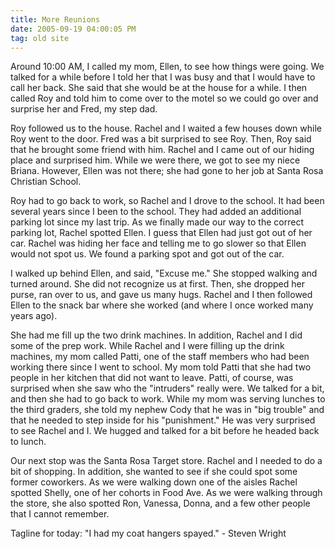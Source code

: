 ```yaml
---
title: More Reunions
date: 2005-09-19 04:00:05 PM
tag: old site
---
```


Around 10:00 AM, I called my mom, Ellen, to see how things were going. We talked for a while before I told her that I was busy and that I would have to call her back. She said that she would be at the house for a while. I then called Roy and told him to come over to the motel so we could go over and surprise her and Fred, my step dad.

Roy followed us to the house. Rachel and I waited a few houses down while Roy went to the door. Fred was a bit surprised to see Roy. Then, Roy said that he brought some friend with him. Rachel and I came out of our hiding place and surprised him. While we were there, we got to see my niece Briana. However, Ellen was not there; she had gone to her job at Santa Rosa Christian School.

Roy had to go back to work, so Rachel and I drove to the school. It had been several years since I been to the school. They had added an additional parking lot since my last trip. As we finally made our way to the correct parking lot, Rachel spotted Ellen. I guess that Ellen had just got out of her car. Rachel was hiding her face and telling me to go slower so that Ellen would not spot us. We found a parking spot and got out of the car.

I walked up behind Ellen, and said, "Excuse me." She stopped walking and turned around. She did not recognize us at first. Then, she dropped her purse, ran over to us, and gave us many hugs. Rachel and I then followed Ellen to the snack bar where she worked (and where I once worked many years ago).

She had me fill up the two drink machines. In addition, Rachel and I did some of the prep work. While Rachel and I were filling up the drink machines, my mom called Patti, one of the staff members who had been working there since I went to school. My mom told Patti that she had two people in her kitchen that did not want to leave. Patti, of course, was surprised when she saw who the "intruders" really were. We talked for a bit, and then she had to go back to work. While my mom was serving lunches to the third graders, she told my nephew Cody that he was in "big trouble" and that he needed to step inside for his "punishment." He was very surprised to see Rachel and I. We hugged and talked for a bit before he headed back to lunch.

Our next stop was the Santa Rosa Target store. Rachel and I needed to do a bit of shopping. In addition, she wanted to see if she could spot some former coworkers. As we were walking down one of the aisles Rachel spotted Shelly, one of her cohorts in Food Ave. As we were walking through the store, she also spotted Ron, Vanessa, Donna, and a few other people that I cannot remember.

Tagline for today: "I had my coat hangers spayed." - Steven Wright
